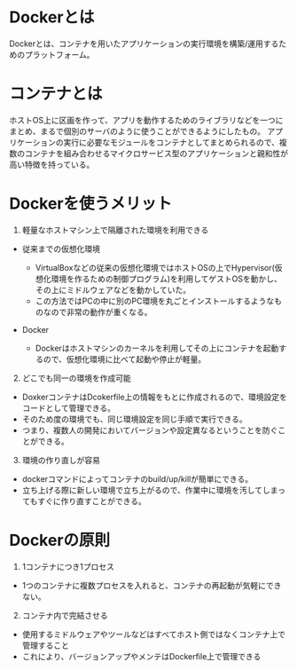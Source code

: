 # Dockerとは
Dockerとは、コンテナを用いたアプリケーションの実行環境を構築/運用するためのプラットフォーム。  


# コンテナとは
ホストOS上に区画を作って、アプリを動作するためのライブラリなどを一つにまとめ、まるで個別のサーバのように使うことができるようにしたもの。
アプリケーションの実行に必要なモジュールをコンテナとしてまとめられるので、複数のコンテナを組み合わせるマイクロサービス型のアプリケーションと親和性が高い特徴を持っている。


# Dockerを使うメリット
1. 軽量なホストマシン上で隔離された環境を利用できる
* 従来までの仮想化環境
  * VirtualBoxなどの従来の仮想化環境ではホストOSの上でHypervisor(仮想化環境を作るための制御プログラム)を利用してゲストOSを動かし、その上にミドルウェアなどを動かしていた。
  * この方法ではPCの中に別のPC環境を丸ごとインストールするようなものなので非常の動作が重くなる。

* Docker
  * Dockerはホストマシンのカーネルを利用してその上にコンテナを起動するので、仮想化環境に比べて起動や停止が軽量。
 
 2. どこでも同一の環境を作成可能
 * DoxkerコンテナはDcokerfile上の情報をもとに作成されるので、環境設定をコードとして管理できる。
 * そのため度の環境でも、同じ環境設定を同じ手順で実行できる。
 * つまり、複数人の開発においてバージョンや設定異なるということを防ぐことができる。
 
 3. 環境の作り直しが容易
 * dockerコマンドによってコンテナのbuild/up/killが簡単にできる。
 * 立ち上げる際に新しい環境で立ち上がるので、作業中に環境を汚してしまってもすぐに作り直すことができる。
 
 # Dockerの原則
 1. 1コンテナにつき1プロセス
 * 1つのコンテナに複数プロセスを入れると、コンテナの再起動が気軽にできない。
 2. コンテナ内で完結させる
 * 使用するミドルウェアやツールなどはすべてホスト側ではなくコンテナ上で管理すること　
 * これにより、バージョンアップやメンテはDockerfile上で管理できる
 
  
